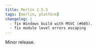 ```yaml
---
title: Merlin 2.5.3
tags: [merlin, platform]
changelog: |
  - fix Windows build with MSVC (#605).
  - fix module level errors escaping
---
```


Minor release.